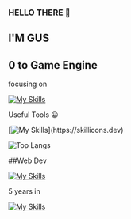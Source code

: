 ### HELLO THERE 👋

## I'M GUS

## 0 to Game Engine

focusing on

[![My Skills](https://skillicons.dev/icons?i=cpp,cs,go,cmake,unreal,unity)](https://skillicons.dev)

Useful Tools 😀

[![My Skills](https://skillicons.dev/icons?i=godot,vim,visualstudio,)](https://skillicons.dev)

![Top Langs](https://github-readme-stats.vercel.app/api/top-langs/?username=GusT177&layout=compact)


##Web Dev

[![My Skills](https://skillicons.dev/icons?i=react,js,php)](https://skillicons.dev)


5 years in

[![My Skills](https://skillicons.dev/icons?i=discord)](https://skillicons.dev)
